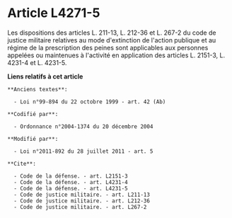 # Article L4271-5

Les dispositions des articles L. 211-13, L. 212-36 et L. 267-2 du code de justice militaire relatives au mode d'extinction de
l'action publique et au régime de la prescription des peines sont applicables aux personnes appelées ou maintenues à
l'activité en application des articles L. 2151-3, L. 4231-4 et L. 4231-5.

**Liens relatifs à cet article**

	**Anciens textes**:

	  - Loi n°99-894 du 22 octobre 1999 - art. 42 (Ab)

	**Codifié par**:

	  - Ordonnance n°2004-1374 du 20 décembre 2004

	**Modifié par**:

	  - Loi n°2011-892 du 28 juillet 2011 - art. 5

	**Cite**:

	  - Code de la défense. - art. L2151-3
	  - Code de la défense. - art. L4231-4
	  - Code de la défense. - art. L4231-5
	  - Code de justice militaire. - art. L211-13
	  - Code de justice militaire. - art. L212-36
	  - Code de justice militaire. - art. L267-2
